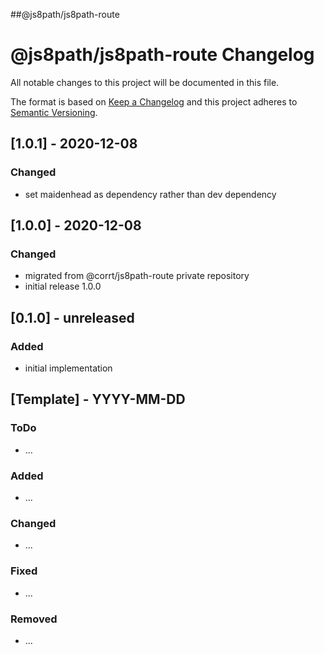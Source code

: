 ##@js8path/js8path-route

# @js8path/js8path-route Changelog
All notable changes to this project will be documented in this file.

The format is based on [Keep a Changelog](http://keepachangelog.com/en/1.0.0/)
and this project adheres to [Semantic Versioning](http://semver.org/spec/v2.0.0.html).

## [1.0.1] - 2020-12-08

### Changed
- set maidenhead as dependency rather than dev dependency

## [1.0.0] - 2020-12-08

### Changed
- migrated from @corrt/js8path-route private repository 
- initial release 1.0.0

## [0.1.0] - unreleased

### Added
- initial implementation 

## [Template] - YYYY-MM-DD

### ToDo
- ...

### Added
- ...

### Changed
- ...

### Fixed
- ...

### Removed
- ...

